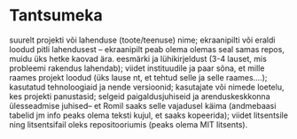 # Tantsumeka



suurelt projekti või lahenduse (toote/teenuse) nime;
ekraanipilti või eraldi loodud pitli lahendusest – ekraanipilt peab
olema olemas seal samas repos, muidu üks hetke kaovad ära.
eesmärki ja lühikirjeldust (3-4 lauset, mis probleemi rakendus lahendab);
viidet instituudile ja paar sõna, et mille raames projekt loodud (üks
lause nt, et tehtud selle ja selle raames….);
kasutatud tehnoloogiaid ja nende versioonid;
kasutajate või nimede loetelu, kes projekti panustasid;
selgeid paigaldusjuhiseid ja arenduskeskkonna ülesseadmise juhised– et
Romil saaks selle vajadusel käima (andmebaasi tabelid jm info peaks
olema teksti kujul, et saaks kopeerida);
viidet litsentsile ning litsentsifail oleks repositooriumis (peaks
olema MIT litsents).
